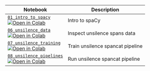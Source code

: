 | Notebook                                                                                                        | Description                      |
| --------------------------------------------------------------------------------------------------------------- | -------------------------------- |
| [`01_intro_to_spacy`][01_intro_to_spacy]<br />[![Open in Colab][colab]][01_intro_to_spacy_colab]                | Intro to spaCy                   |
| [`06_unsilence_data`][06_unsilence_data]<br />[![Open in Colab][colab]][06_unsilence_data_colab]                | Inspect unsilence spans data     |
| [`07_unsilence_training`][07_unsilence_training]<br />[![Open in Colab][colab]][07_unsilence_training_colab]    | Train unsilence spancat pipeline |
| [`08_unsilence_pipelines`][08_unsilence_pipelines]<br />[![Open in Colab][colab]][08_unsilence_pipelines_colab] | Run unsilence spancat pipeline   |

[colab]:
  https://gistcdn.githack.com/ines/dcf354aa71a7665ae19871d7fd14a4e0/raw/461fc1f61a7bc5860f943cd4b6bcfabb8c8906e7/colab-badge.svg
[01_intro_to_spacy]: 01_intro_to_spacy.ipynb
[01_intro_to_spacy_colab]:
  https://colab.research.google.com/github/adrianeboyd/workshop-dh2023/blob/main/notebooks/01_intro_to_spacy.ipynb
[06_unsilence_data]: 06_unsilence_data.ipynb
[06_unsilence_data_colab]:
  https://colab.research.google.com/github/adrianeboyd/workshop-dh2023/blob/main/notebooks/06_unsilence_data.ipynb
[07_unsilence_training]: 07_unsilence_training.ipynb
[07_unsilence_training_colab]:
  https://colab.research.google.com/github/adrianeboyd/workshop-dh2023/blob/main/notebooks/07_unsilence_training.ipynb
[08_unsilence_pipelines]: 08_unsilence_pipelines.ipynb
[08_unsilence_pipelines_colab]:
  https://colab.research.google.com/github/adrianeboyd/workshop-dh2023/blob/main/notebooks/08_unsilence_pipelines.ipynb
